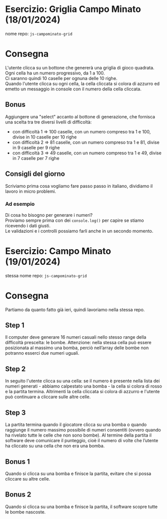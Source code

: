 # Esercizio: Griglia Campo Minato (18/01/2024)
nome repo: `js-campominato-grid`

# Consegna

L'utente clicca su un bottone che genererà una griglia di gioco quadrata.<br>
Ogni cella ha un numero progressivo, da 1 a 100.<br>
Ci saranno quindi 10 caselle per ognuna delle 10 righe.<br>
Quando l'utente clicca su ogni cella, la cella cliccata si colora di azzurro ed emetto un messaggio in console con il numero della cella cliccata.

## Bonus

Aggiungere una "select" accanto al bottone di generazione, che fornisca una scelta tra tre diversi livelli di difficoltà:
- con difficoltà 1 => 100 caselle, con un numero compreso tra 1 e 100, divise in 10 caselle per 10 righe
- con difficoltà 2 => 81 caselle, con un numero compreso tra 1 e 81, divise in 9 caselle per 9 righe
- con difficoltà 3 => 49 caselle, con un numero compreso tra 1 e 49, divise in 7 caselle per 7 righe

## Consigli del giorno 

Scriviamo prima cosa vogliamo fare passo passo in italiano, dividiamo il lavoro in micro problemi.

### Ad esempio<br>
Di cosa ho bisogno per generare i numeri?<br>
Proviamo sempre prima con dei `console.log()` per capire se stiamo ricevendo i dati giusti.<br>
Le validazioni e i controlli possiamo farli anche in un secondo momento.


# Esercizio: Campo Minato (19/01/2024)
stessa nome repo: `js-campominato-grid`

# Consegna
Partiamo da quanto fatto già ieri, quindi lavoriamo nella stessa repo.

## Step 1 
Il computer deve generare 16 numeri casuali nello stesso range della difficoltà prescelta: le bombe. Attenzione: nella stessa cella può essere posizionata al massimo una bomba, perciò nell’array delle bombe non potranno esserci due numeri uguali.

## Step 2
In seguito l'utente clicca su una cella: se il numero è presente nella lista dei numeri generati - abbiamo calpestato una bomba - la cella si colora di rosso e la partita termina. Altrimenti la cella cliccata si colora di azzurro e l'utente può continuare a cliccare sulle altre celle.

## Step 3
La partita termina quando il giocatore clicca su una bomba o quando raggiunge il numero massimo possibile di numeri consentiti (ovvero quando ha rivelato tutte le celle che non sono bombe). Al termine della partita il software deve comunicare il punteggio, cioè il numero di volte che l’utente ha cliccato su una cella che non era una bomba.

## Bonus 1

Quando si clicca su una bomba e finisce la partita, evitare che si possa cliccare su altre celle.

## Bonus 2
Quando si clicca su una bomba e finisce la partita, il software scopre tutte le bombe nascoste.